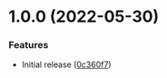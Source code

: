 # 1.0.0 (2022-05-30)


### Features

* Initial release ([0c360f7](https://github.com/de-it-krachten/ansible-role-opendkim/commit/0c360f7eb94a852cc0e84aee2720385822d15a0f))
